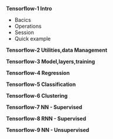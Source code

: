 **Tensorflow-1 Intro**
- Bacics
- Operations
- Session
- Quick example

**Tensorflow-2 Utilities,data Management**

**Tensorflow-3 Model,layers,training**

**Tensorflow-4 Regression**

**Tensorflow-5 Classification**

**Tensorflow-6 Clustering**

**Tensorflow-7 NN - Supervised**

**Tensorflow-8 RNN - Supervised**

**Tensorflow-9 NN - Unsupervised**


